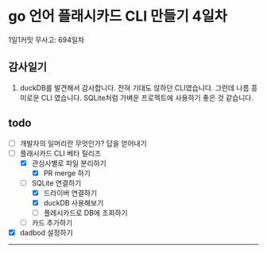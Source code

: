 # go 언어 플래시카드 CLI 만들기 4일차

1일1커밋 무사고: 694일차

## 감사일기

1. duckDB를 발견해서 감사합니다. 전혀 기대도 않하던 CLI였습니다. 그런데 나름 흥미로운 CLI 였습니다. SQLite처럼 가벼운 프로젝트에 사용하기 좋은 것 같습니다.

## todo

- [ ] 개발자의 일머리란 무엇인가? 답을 얻어내기
- [ ] 플래시카드 CLI 베타 릴리즈
  - [x] 관심사별로 파일 분리하기
    - [x] PR merge 하기
  - [ ] SQLite 연결하기
    - [x] 드라이버 연결하기
    - [x] duckDB 사용해보기
    - [ ] 플레시카드로 DB에 조회하기
  - [ ] 카드 추가하기
- [x] dadbod 설정하기

---


